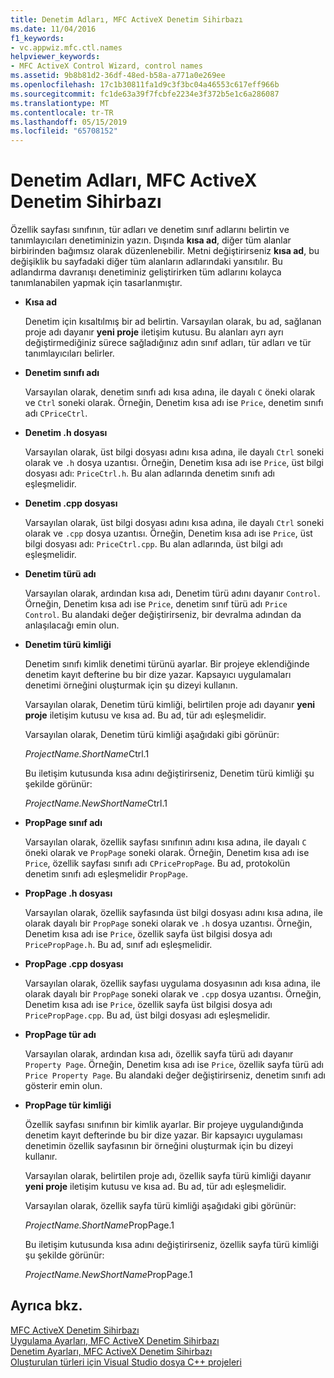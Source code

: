 ```yaml
---
title: Denetim Adları, MFC ActiveX Denetim Sihirbazı
ms.date: 11/04/2016
f1_keywords:
- vc.appwiz.mfc.ctl.names
helpviewer_keywords:
- MFC ActiveX Control Wizard, control names
ms.assetid: 9b8b81d2-36df-48ed-b58a-a771a0e269ee
ms.openlocfilehash: 17c1b30811fa1d9c3f3bc04a46553c617eff966b
ms.sourcegitcommit: fc1de63a39f7fcbfe2234e3f372b5e1c6a286087
ms.translationtype: MT
ms.contentlocale: tr-TR
ms.lasthandoff: 05/15/2019
ms.locfileid: "65708152"
---
```

# <a name="control-names-mfc-activex-control-wizard"></a>Denetim Adları, MFC ActiveX Denetim Sihirbazı

Özellik sayfası sınıfının, tür adları ve denetim sınıf adlarını belirtin ve tanımlayıcıları denetiminizin yazın. Dışında **kısa ad**, diğer tüm alanlar birbirinden bağımsız olarak düzenlenebilir. Metni değiştirirseniz **kısa ad**, bu değişiklik bu sayfadaki diğer tüm alanların adlarındaki yansıtılır. Bu adlandırma davranışı denetiminiz geliştirirken tüm adlarını kolayca tanımlanabilen yapmak için tasarlanmıştır.

- **Kısa ad**

   Denetim için kısaltılmış bir ad belirtin. Varsayılan olarak, bu ad, sağlanan proje adı dayanır **yeni proje** iletişim kutusu. Bu alanları ayrı ayrı değiştirmediğiniz sürece sağladığınız adın sınıf adları, tür adları ve tür tanımlayıcıları belirler.

- **Denetim sınıfı adı**

   Varsayılan olarak, denetim sınıfı adı kısa adına, ile dayalı `C` öneki olarak ve `Ctrl` soneki olarak. Örneğin, Denetim kısa adı ise `Price`, denetim sınıfı adı `CPriceCtrl`.

- **Denetim .h dosyası**

   Varsayılan olarak, üst bilgi dosyası adını kısa adına, ile dayalı `Ctrl` soneki olarak ve `.h` dosya uzantısı. Örneğin, Denetim kısa adı ise `Price`, üst bilgi dosyası adı: `PriceCtrl.h`. Bu alan adlarında denetim sınıfı adı eşleşmelidir.

- **Denetim .cpp dosyası**

   Varsayılan olarak, üst bilgi dosyası adını kısa adına, ile dayalı `Ctrl` soneki olarak ve `.cpp` dosya uzantısı. Örneğin, Denetim kısa adı ise `Price`, üst bilgi dosyası adı: `PriceCtrl.cpp`. Bu alan adlarında, üst bilgi adı eşleşmelidir.

- **Denetim türü adı**

   Varsayılan olarak, ardından kısa adı, Denetim türü adını dayanır `Control`. Örneğin, Denetim kısa adı ise `Price`, denetim sınıf türü adı `Price Control`. Bu alandaki değer değiştirirseniz, bir devralma adından da anlaşılacağı emin olun.

- **Denetim türü kimliği**

   Denetim sınıfı kimlik denetimi türünü ayarlar. Bir projeye eklendiğinde denetim kayıt defterine bu bir dize yazar. Kapsayıcı uygulamaları denetimi örneğini oluşturmak için şu dizeyi kullanın.

   Varsayılan olarak, Denetim türü kimliği, belirtilen proje adı dayanır **yeni proje** iletişim kutusu ve kısa ad. Bu ad, tür adı eşleşmelidir.

   Varsayılan olarak, Denetim türü kimliği aşağıdaki gibi görünür:

   *ProjectName.ShortName*Ctrl.1

   Bu iletişim kutusunda kısa adını değiştirirseniz, Denetim türü kimliği şu şekilde görünür:

   *ProjectName.NewShortName*Ctrl.1

- **PropPage sınıf adı**

   Varsayılan olarak, özellik sayfası sınıfının adını kısa adına, ile dayalı `C` öneki olarak ve `PropPage` soneki olarak. Örneğin, Denetim kısa adı ise `Price`, özellik sayfası sınıfı adı `CPricePropPage`. Bu ad, protokolün denetim sınıfı adı eşleşmelidir `PropPage`.

- **PropPage .h dosyası**

   Varsayılan olarak, özellik sayfasında üst bilgi dosyası adını kısa adına, ile olarak dayalı bir `PropPage` soneki olarak ve `.h` dosya uzantısı. Örneğin, Denetim kısa adı ise `Price`, özellik sayfa üst bilgisi dosya adı `PricePropPage.h`. Bu ad, sınıf adı eşleşmelidir.

- **PropPage .cpp dosyası**

   Varsayılan olarak, özellik sayfası uygulama dosyasının adı kısa adına, ile olarak dayalı bir `PropPage` soneki olarak ve `.cpp` dosya uzantısı. Örneğin, Denetim kısa adı ise `Price`, özellik sayfa üst bilgisi dosya adı `PricePropPage.cpp`. Bu ad, üst bilgi dosyası adı eşleşmelidir.

- **PropPage tür adı**

   Varsayılan olarak, ardından kısa adı, özellik sayfa türü adı dayanır `Property Page`. Örneğin, Denetim kısa adı ise `Price`, özellik sayfa türü adı `Price Property Page`. Bu alandaki değer değiştirirseniz, denetim sınıfı adı gösterir emin olun.

- **PropPage tür kimliği**

   Özellik sayfası sınıfının bir kimlik ayarlar. Bir projeye uygulandığında denetim kayıt defterinde bu bir dize yazar. Bir kapsayıcı uygulaması denetimin özellik sayfasının bir örneğini oluşturmak için bu dizeyi kullanır.

   Varsayılan olarak, belirtilen proje adı, özellik sayfa türü kimliği dayanır **yeni proje** iletişim kutusu ve kısa ad. Bu ad, tür adı eşleşmelidir.

   Varsayılan olarak, özellik sayfa türü kimliği aşağıdaki gibi görünür:

   *ProjectName.ShortName*PropPage.1

   Bu iletişim kutusunda kısa adını değiştirirseniz, özellik sayfa türü kimliği şu şekilde görünür:

   *ProjectName.NewShortName*PropPage.1

## <a name="see-also"></a>Ayrıca bkz.

[MFC ActiveX Denetim Sihirbazı](../../mfc/reference/mfc-activex-control-wizard.md)<br/>
[Uygulama Ayarları, MFC ActiveX Denetim Sihirbazı](../../mfc/reference/application-settings-mfc-activex-control-wizard.md)<br/>
[Denetim Ayarları, MFC ActiveX Denetim Sihirbazı](../../mfc/reference/control-settings-mfc-activex-control-wizard.md)<br/>
[Oluşturulan türleri için Visual Studio dosya C++ projeleri](../../build/reference/file-types-created-for-visual-cpp-projects.md)

